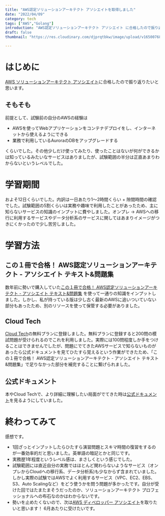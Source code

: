 ```yaml
---
title: "AWS認定ソリューションアーキテクト アソシエイトを取得しました"
date: "2022/04/09"
category: tech
tags: ["AWS","Golang"]
introduction: "AWS認定ソリューションアーキテクト アソシエイト に合格したので振り返りたいと思います"
draft: false
thumbnail: "https://res.cloudinary.com/djprqtbkw/image/upload/v1650076832/blog/aws_logo_smile_qcbi9v.png"

---
```


# はじめに

[AWS ソリューションアーキテクト アソシエイト](https://aws.amazon.com/jp/certification/certified-solutions-architect-associate/)に合格したので振り返りたいと思います。

## そもそも
前提として、試験前の自分のAWSの経験は
- AWSを使ってWebアプリケーションをコンテナデプロイをし、インターネットから使えるようにできる
- 業務で利用しているAuroraのDBをアップグレードする
  
くらいでした。その他少しだけ使ってみたり、使ったことはないが何ができるかは知っているみたいなサービスはありましたが、試験範囲の半分は正直あまりわからないというレベルでした。
# 学習期間

およそ12日くらいでした。内訳は一日あたり1〜2時間くらい + 隙間時間の確認でした。試験範囲の5割くらいは実務や趣味で利用したことがあったため、主に知らないサービスの知識のインプットに費やしました。オンプレ → AWSへの移行に利用するサービスやデータ分析系のサービスに関してはあまりイメージがつきにくかったので少し苦労しました。

# 学習方法
## この１冊で合格！ AWS認定ソリューションアーキテクト - アソシエイト テキスト&問題集

数年前に勢いで購入していた[この１冊で合格！ AWS認定ソリューションアーキテクト - アソシエイト テキスト&問題集](https://www.amazon.co.jp/%E3%81%93%E3%81%AE%EF%BC%91%E5%86%8A%E3%81%A7%E5%90%88%E6%A0%BC%EF%BC%81-AWS%E8%AA%8D%E5%AE%9A%E3%82%BD%E3%83%AA%E3%83%A5%E3%83%BC%E3%82%B7%E3%83%A7%E3%83%B3%E3%82%A2%E3%83%BC%E3%82%AD%E3%83%86%E3%82%AF%E3%83%88-%E3%82%A2%E3%82%BD%E3%82%B7%E3%82%A8%E3%82%A4%E3%83%88-%E3%83%86%E3%82%AD%E3%82%B9%E3%83%88-%E5%95%8F%E9%A1%8C%E9%9B%86-%E3%82%A2%E3%82%AF%E3%82%BB%E3%83%B3%E3%83%81%E3%83%A5%E3%82%A2%E6%A0%AA%E5%BC%8F%E4%BC%9A%E7%A4%BE-ebook/dp/B07VFFX6V1) を使って一通りの知識をインプットしました。しかし、私が持っている版は少し古く最新のAWSに追いついていない部分もあったため、別のリソースを使って保管する必要がありました。

## Cloud Tech

[Cloud Tech](https://kws-cloud-tech.com/)の無料プランに登録しました。無料プランに登録すると200問の模試問題が受けられるのでこれを利用しました。実際には100問程度しか手をつけることはできませんでしたが、問題にでてきたAWSサービスで知らないものがあったら公式ドキュメントを見てひたすら覚えるという作業ができたため、「この１冊で合格！ AWS認定ソリューションアーキテクト - アソシエイト テキスト&問題集」で足りなかった部分を補完することに繋げられました。

## 公式ドキュメント

本やCloud Techで、より詳細に理解したい局面がでてきた時は[公式ドキュメント](https://docs.aws.amazon.com/)を見るようにしていました。
# 終わってみて
感想です。

- 1回ざっとインプットしたらひたすら演習問題とスキマ時間の復習をするのが一番効率的だと思いました。英単語の暗記とかと同じです。
- 実務歴1年程度というレベル感は、まさしくという感じでした。
- 試験範囲には直近自分の実務ではほとんど関わらないようなサービス（オンプレからCloudへの移行系、データ分析系)も少なからず含まれていました。しかし実際の試験ではAWSでよく利用するサービス（VPC、EC2、EBS、S3、Auto Scalingなど）をどう使うかを問う問題が多かったです。自分が受けた回ではたまたまそうだったのか、ソリューションアーキテクト プロフェッショナルへの布石なのかはわからないです。
- 勢いを止めたくないので、次は[AWS ディベロッパー アソシエイト](https://aws.amazon.com/jp/certification/certified-developer-associate/)を取りたいと思います！ 6月あたりに受けたいです。